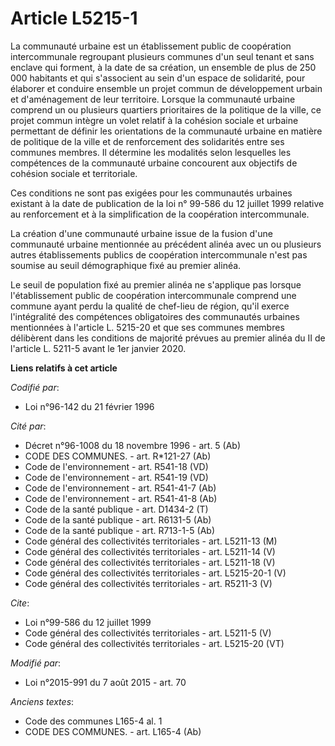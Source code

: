 # Article L5215-1

La communauté urbaine est un établissement public de coopération intercommunale regroupant plusieurs communes d'un seul
tenant et sans enclave qui forment, à la date de sa création, un ensemble de plus de 250 000 habitants et qui s'associent au
sein d'un espace de solidarité, pour élaborer et conduire ensemble un projet commun de développement urbain et d'aménagement
de leur territoire. Lorsque la communauté urbaine comprend un ou plusieurs quartiers prioritaires de la politique de la
ville, ce projet commun intègre un volet relatif à la cohésion sociale et urbaine permettant de définir les orientations de
la communauté urbaine en matière de politique de la ville et de renforcement des solidarités entre ses communes membres. Il
détermine les modalités selon lesquelles les compétences de la communauté urbaine concourent aux objectifs de cohésion
sociale et territoriale. 

Ces conditions ne sont pas exigées pour les communautés urbaines existant à la date de publication de la loi n° 99-586 du 12
juillet 1999 relative au renforcement et à la simplification de la coopération intercommunale. 

La création d'une communauté urbaine issue de la fusion d'une communauté urbaine mentionnée au précédent alinéa avec un ou
plusieurs autres établissements publics de coopération intercommunale n'est pas soumise au seuil démographique fixé au
premier alinéa. 

Le seuil de population fixé au premier alinéa ne s'applique pas lorsque l'établissement public de coopération intercommunale
comprend une commune ayant perdu la qualité de chef-lieu de région, qu'il exerce l'intégralité des compétences obligatoires
des communautés urbaines mentionnées à l'article L. 5215-20 et que ses communes membres délibèrent dans les conditions de
majorité prévues au premier alinéa du II de l'article L. 5211-5 avant le 1er janvier 2020.

**Liens relatifs à cet article**

_Codifié par_:

  - Loi n°96-142 du 21 février 1996

_Cité par_:

  - Décret n°96-1008 du 18 novembre 1996 - art. 5 (Ab)
  - CODE DES COMMUNES. - art. R*121-27 (Ab)
  - Code de l'environnement - art. R541-18 (VD)
  - Code de l'environnement - art. R541-19 (VD)
  - Code de l'environnement - art. R541-41-7 (Ab)
  - Code de l'environnement - art. R541-41-8 (Ab)
  - Code de la santé publique - art. D1434-2 (T)
  - Code de la santé publique - art. R6131-5 (Ab)
  - Code de la santé publique - art. R713-1-5 (Ab)
  - Code général des collectivités territoriales - art. L5211-13 (M)
  - Code général des collectivités territoriales - art. L5211-14 (V)
  - Code général des collectivités territoriales - art. L5211-18 (V)
  - Code général des collectivités territoriales - art. L5215-20-1 (V)
  - Code général des collectivités territoriales - art. R5211-3 (V)

_Cite_:

  - Loi n°99-586 du 12 juillet 1999
  - Code général des collectivités territoriales - art. L5211-5 (V)
  - Code général des collectivités territoriales - art. L5215-20 (VT)

_Modifié par_:

  - Loi n°2015-991 du 7 août 2015 - art. 70

_Anciens textes_:

  - Code des communes L165-4 al. 1
  - CODE DES COMMUNES. - art. L165-4 (Ab)

